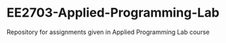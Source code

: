 # EE2703-Applied-Programming-Lab
Repository for assignments given in Applied Programming Lab course
